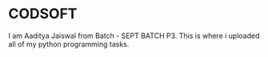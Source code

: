 # CODSOFT
I am Aaditya Jaiswal from Batch - SEPT BATCH P3. This is where i uploaded all of my python programming tasks.
